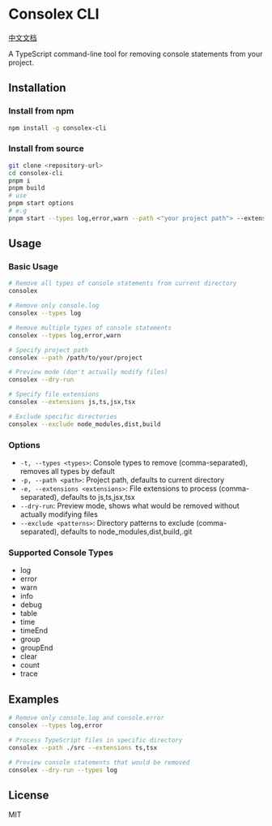# Consolex CLI

[中文文档](./README_CN.md)

A TypeScript command-line tool for removing console statements from your project.

## Installation

### Install from npm
```bash
npm install -g consolex-cli
```

### Install from source
```bash
git clone <repository-url>
cd consolex-cli
pnpm i
pnpm build
# use
pnpm start options
# e.g
pnpm start --types log,error,warn --path <"your project path"> --extensions ts,tsx --dry-run
```

## Usage

### Basic Usage

```bash
# Remove all types of console statements from current directory
consolex

# Remove only console.log
consolex --types log

# Remove multiple types of console statements
consolex --types log,error,warn

# Specify project path
consolex --path /path/to/your/project

# Preview mode (don't actually modify files)
consolex --dry-run

# Specify file extensions
consolex --extensions js,ts,jsx,tsx

# Exclude specific directories
consolex --exclude node_modules,dist,build
```

### Options

- `-t, --types <types>`: Console types to remove (comma-separated), removes all types by default
- `-p, --path <path>`: Project path, defaults to current directory
- `-e, --extensions <extensions>`: File extensions to process (comma-separated), defaults to js,ts,jsx,tsx
- `--dry-run`: Preview mode, shows what would be removed without actually modifying files
- `--exclude <patterns>`: Directory patterns to exclude (comma-separated), defaults to node_modules,dist,build,.git

### Supported Console Types

- log
- error
- warn
- info
- debug
- table
- time
- timeEnd
- group
- groupEnd
- clear
- count
- trace

## Examples

```bash
# Remove only console.log and console.error
consolex --types log,error

# Process TypeScript files in specific directory
consolex --path ./src --extensions ts,tsx

# Preview console statements that would be removed
consolex --dry-run --types log
```

## License

MIT